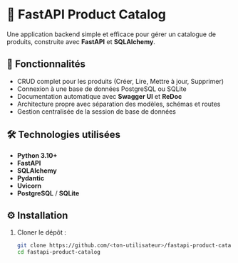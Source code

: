 # 🧩 FastAPI Product Catalog

Une application backend simple et efficace pour gérer un catalogue de produits, construite avec **FastAPI** et **SQLAlchemy**.

## 🚀 Fonctionnalités

- CRUD complet pour les produits (Créer, Lire, Mettre à jour, Supprimer)
- Connexion à une base de données PostgreSQL ou SQLite
- Documentation automatique avec **Swagger UI** et **ReDoc**
- Architecture propre avec séparation des modèles, schémas et routes
- Gestion centralisée de la session de base de données

## 🛠️ Technologies utilisées

- **Python 3.10+**
- **FastAPI**
- **SQLAlchemy**
- **Pydantic**
- **Uvicorn**
- **PostgreSQL** / **SQLite**

## ⚙️ Installation

1. Cloner le dépôt :
   ```bash
   git clone https://github.com/<ton-utilisateur>/fastapi-product-catalog.git
   cd fastapi-product-catalog

